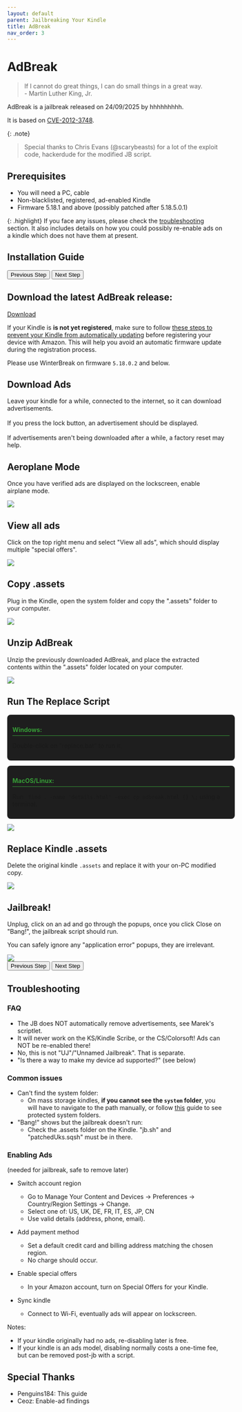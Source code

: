 ```yaml
---
layout: default
parent: Jailbreaking Your Kindle
title: AdBreak
nav_order: 3
---
```


# AdBreak

> If I cannot do great things, I can do small things in a great way.
> <br/>
> \- Martin Luther King, Jr.

AdBreak is a jailbreak released on 24/09/2025 by hhhhhhhhh.

It is based on [CVE-2012-3748](https://scarybeastsecurity.blogspot.com/2017/05/ode-to-use-after-free-one-vulnerable.html).

{: .note}
> Special thanks to Chris Evans (@scarybeasts) for a lot of the exploit code, hackerdude for the modified JB script.

## Prerequisites

- You will need a PC, cable
- Non-blacklisted, registered, ad-enabled Kindle
- Firmware 5.18.1 and above (possibly patched after 5.18.5.0.1)

{: .highlight}
If you face any issues, please check the [troubleshooting](#troubleshooting) section. It also includes details on how you could possibly re-enable ads on a kindle which does not have them at present.

## Installation Guide

<div id="guide">
    <div class="buttons">
        <button class="btn btn-orange" id="prev">Previous Step</button>
        <span id="stepCounter"></span>
        <button class="btn btn-green" id="next">Next Step</button>
    </div>
    <div id="stepwrapper" class="stepwrapper">
        <div class="step">
            <h2>Download the latest AdBreak release:</h2>
            <div class="stepContent">
                <a href="https://github.com/htimesnine/AdBreak/releases/download/v1.0.1/adbreak.zip" class="btn btn-purple">Download</a>
                <p class="note">
                    If your Kindle is <b>is not yet registered</b>, make sure to follow <a href="../prevent-auto-update.html">these steps to prevent your Kindle from automatically updating</a> before registering your device with Amazon. This will help you avoid an automatic firmware update during the registration process.
                </p>
                <p class="warning">
                    Please use WinterBreak on firmware <code>5.18.0.2</code> and below.
                </p>
            </div>
        </div>
        <div class="step">
            <h2>Download Ads</h2>
            <div class="stepContent">
                <p>Leave your kindle for a while, connected to the internet, so it can download advertisements.<br/><br/> If you press the lock button, an advertisement should be displayed.<br/><br/> If advertisements aren't being downloaded after a while, a factory reset may help.</p>
            </div>
        </div>
        <div class="step">
            <h2>Aeroplane Mode</h2>
            <div class="stepContent">
                <p>Once you have verified ads are displayed on the lockscreen, enable airplane mode.</p>
                <img src="./airplane_mode.png" /> 
            </div>
        </div>
        <div class="step">
            <h2>View all ads</h2>
            <div class="stepContent">
                <p>Click on the top right menu and select "View all ads", which should display multiple "special offers".</p>
                <img src="./view_ads.png" />
            </div>
        </div>
        <div class="step">
            <h2>Copy .assets</h2>
            <div class="stepContent">
                <p>Plug in the Kindle, open the system folder and copy the ".assets" folder to your computer.</p>
                <img src="./copy_assets.png" />
            </div>
        </div>
        <div class="step">
            <h2>Unzip AdBreak</h2>
            <div class="stepContent">
                <p>Unzip the previously downloaded AdBreak, and place the extracted contents within the ".assets" folder located on your computer.</p>
                <img src="./copy_adbreak.png" />
            </div>
        </div>
        <div class="step">
            <h2>Run The Replace Script</h2>
            <div class="stepContent">
                <div class="version-block">
                    <p class="version-label">Windows:</p>
                    <p>Double-click on "replace.bat" to run it.</p>
                </div>
                <div class="version-block">
                    <p class="version-label">MacOS/Linux:</p>
                    <p>Run <code> find . -name 'details.html' -exec cp adbreak.html {} \;</code> using a terminal.</p>
                </div>
                <img src="./replacer.png" />
            </div>
        </div>
        <div class="step">
            <h2>Replace Kindle .assets</h2>
            <div class="stepContent">
                <p>Delete the original kindle <code>.assets</code> and replace it with your on-PC modified copy.</p>
                <img src="./replace_old_assets.png" />
            </div>
        </div>
        <div class="step">
            <h2>Jailbreak!</h2>
            <div class="stepContent">
                <p>Unplug, click on an ad and go through the popups, once you click Close on "Bang!", the jailbreak script should run.</p>
                <p class="note">
                    You can safely ignore any "application error" popups, they are irrelevant.
                </p>
                <img src="./demo.png" />
            </div>
        </div>
    </div>
    <div class="buttons">
        <button class="btn btn-orange" id="prev">Previous Step</button>
        <span id="stepCounter"></span>
        <button class="btn btn-green" id="next">Next Step</button>
    </div>
</div>
<script>new Guide("guide", "../post-jailbreak/setting-up-a-hotfix", "Setting Up A Hotfix");</script>

<style>
.version-block {
    background-color: #1e1e1e;
    border-radius: 8px;
    padding: 12px;
    margin-bottom: 12px;
    width: 100%;
}

.version-label {
    font-weight: bold;
    border-bottom: 1px solid #369d36;
    padding-bottom: 5px;
    margin-bottom: 10px;
    color: #369d36;
}
</style>

## Troubleshooting

### FAQ

- The JB does NOT automatically remove advertisements, see Marek's scriptlet.
- It will never work on the KS/Kindle Scribe, or the CS/Colorsoft! Ads can NOT be re-enabled there!
- No, this is not "UJ"/"Unnamed Jailbreak". That is separate.
- "Is there a way to make my device ad supported?" (see below)

### Common issues

- Can't find the system folder:
    - On mass storage kindles, **if you cannot see the `system` folder**, you will have to navigate to the path manually, or follow [this](https://kb.blackbaud.com/knowledgebase/Article/41890) guide to see protected system folders. 
- "Bang!" shows but the jailbreak doesn't run:
    - Check the .assets folder on the Kindle. "jb.sh" and "patchedUks.sqsh" must be in there.

### Enabling Ads
(needed for jailbreak, safe to remove later)

- Switch account region  
   - Go to Manage Your Content and Devices → Preferences → Country/Region Settings → Change.  
   - Select one of: US, UK, DE, FR, IT, ES, JP, CN  
   - Use valid details (address, phone, email).

- Add payment method  
   - Set a default credit card and billing address matching the chosen region.  
   - No charge should occur.

- Enable special offers  
   - In your Amazon account, turn on Special Offers for your Kindle.

- Sync kindle  
   - Connect to Wi-Fi, eventually ads will appear on lockscreen.

Notes:  
- If your kindle originally had no ads, re-disabling later is free.  
- If your kindle is an ads model, disabling normally costs a one-time fee, but can be removed post-jb with a script.  

## Special Thanks

- Penguins184: This guide
- Ceoz: Enable-ad findings
